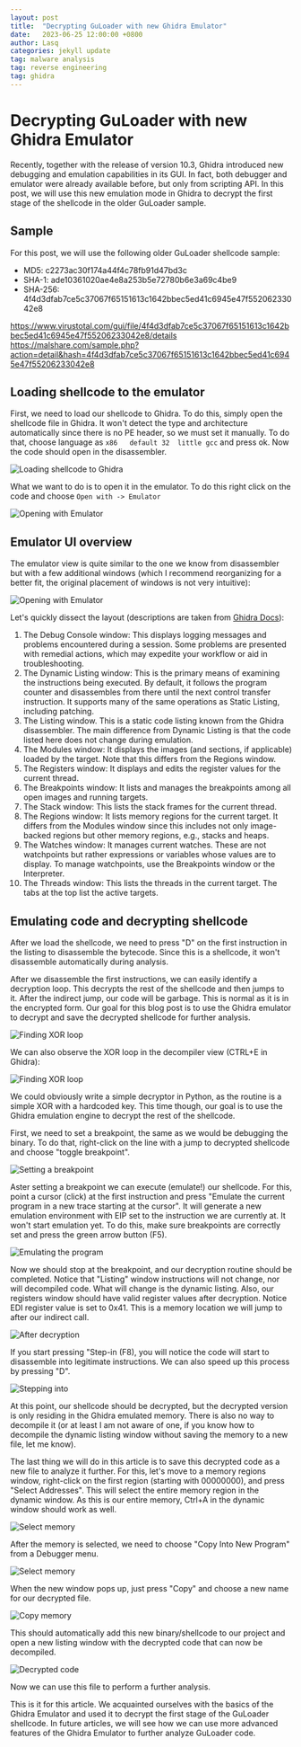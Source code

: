 ```yaml
---
layout: post
title:  "Decrypting GuLoader with new Ghidra Emulator"
date:   2023-06-25 12:00:00 +0800
author: Lasq
categories: jekyll update
tag: malware analysis
tag: reverse engineering
tag: ghidra
---
```


# Decrypting GuLoader with new Ghidra Emulator

Recently, together with the release of version 10.3, Ghidra introduced new debugging and emulation capabilities in its GUI. In fact, both debugger and emulator were already available before, but only from scripting API. In this post, we will use this new emulation mode in Ghidra to decrypt the first stage of the shellcode in the older GuLoader sample.

## Sample

For this post, we will use the following older GuLoader shellcode sample:

* MD5: c2273ac30f174a44f4c78fb91d47bd3c
* SHA-1: ade10361020ae4e8a253b5e72780b6e3a69c4be9
* SHA-256: 4f4d3dfab7ce5c37067f65151613c1642bbec5ed41c6945e47f55206233042e8

https://www.virustotal.com/gui/file/4f4d3dfab7ce5c37067f65151613c1642bbec5ed41c6945e47f55206233042e8/details
https://malshare.com/sample.php?action=detail&hash=4f4d3dfab7ce5c37067f65151613c1642bbec5ed41c6945e47f55206233042e8

## Loading shellcode to the emulator

First, we need to load our shellcode to Ghidra. To do this, simply open the shellcode file in Ghidra. It won't detect the type and architecture automatically since there is no PE header, so we must set it manually. To do that, choose language as `x86   default 32  little gcc` and press ok. Now the code should open in the disassembler.

![Loading shellcode to Ghidra](/assets/img/2023-06-25-decrypting-guloader-with-ghidra/000_load_shellcode.JPG)

What we want to do is to open it in the emulator. To do this right click on the code and choose `Open with -> Emulator`

![Opening with Emulator](/assets/img/2023-06-25-decrypting-guloader-with-ghidra/001_emulator.JPG)

## Emulator UI overview

The emulator view is quite similar to the one we know from disassembler but with a few additional windows (which I recommend reorganizing for a better fit, the original placement of windows is not very intuitive):

![Opening with Emulator](/assets/img/2023-06-25-decrypting-guloader-with-ghidra/002_emulator_layout.png)

Let's quickly dissect the layout (descriptions are taken from [Ghidra Docs](https://github.com/NationalSecurityAgency/ghidra/blob/master/GhidraDocs/GhidraClass/Debugger/A2-UITour.md)):

1. The Debug Console window: This displays logging messages and problems encountered during a session. Some problems are presented with remedial actions, which may expedite your workflow or aid in troubleshooting.
2. The Dynamic Listing window: This is the primary means of examining the instructions being executed. By default, it follows the program counter and disassembles from there until the next control transfer instruction. It supports many of the same operations as Static Listing, including patching.
3. The Listing window. This is a static code listing known from the Ghidra disassembler. The main difference from Dynamic Listing is that the code listed here does not change during emulation.
4. The Modules window: It displays the images (and sections, if applicable) loaded by the target. Note that this differs from the Regions window.
5. The Registers window: It displays and edits the register values for the current thread.
6. The Breakpoints window: It lists and manages the breakpoints among all open images and running targets.
7. The Stack window: This lists the stack frames for the current thread.
8. The Regions window: It lists memory regions for the current target. It differs from the Modules window since this includes not only image-backed regions but other memory regions, e.g., stacks and heaps.
9. The Watches window: It manages current watches. These are not watchpoints but rather expressions or variables whose values are to display. To manage watchpoints, use the Breakpoints window or the Interpreter.
10. The Threads window: This lists the threads in the current target. The tabs at the top list the active targets.

## Emulating code and decrypting shellcode

After we load the shellcode, we need to press "D" on the first instruction in the listing to disassemble the bytecode. Since this is a shellcode, it won't disassemble automatically during analysis.

After we disassemble the first instructions, we can easily identify a decryption loop. This decrypts the rest of the shellcode and then jumps to it. After the indirect jump, our code will be garbage. This is normal as it is in the encrypted form. Our goal for this blog post is to use the Ghidra emulator to decrypt and save the decrypted shellcode for further analysis. 

![Finding XOR loop](/assets/img/2023-06-25-decrypting-guloader-with-ghidra/01_xor_loop.JPG)

We can also observe the XOR loop in the decompiler view (CTRL+E in Ghidra):

![Finding XOR loop](/assets/img/2023-06-25-decrypting-guloader-with-ghidra/02_xor_loop_decompiler.JPG)

We could obviously write a simple decryptor in Python, as the routine is a simple XOR with a hardcoded key. This time though, our goal is to use the Ghidra emulation engine to decrypt the rest of the shellcode.

First, we need to set a breakpoint, the same as we would be debugging the binary. To do that, right-click on the line with a jump to decrypted shellcode and choose "toggle breakpoint".

![Setting a breakpoint](/assets/img/2023-06-25-decrypting-guloader-with-ghidra/03_xor_loop_bp.JPG)

Aster setting a breakpoint we can execute (emulate!) our shellcode. For this, point a cursor (click) at the first instruction and press "Emulate the current program in a new trace starting at the cursor". It will generate a new emulation environment with EIP set to the instruction we are currently at. It won't start emulation yet. To do this, make sure breakpoints are correctly set and press the green arrow button (F5).

![Emulating the program](/assets/img/2023-06-25-decrypting-guloader-with-ghidra/031_emulate.JPG)

Now we should stop at the breakpoint, and our decryption routine should be completed. Notice that "Listing" window instructions will not change, nor will decompiled code. What will change is the dynamic listing. Also, our registers window should have valid register values after decryption. Notice EDI register value is set to 0x41. This is a memory location we will jump to after our indirect call.

![After decryption](/assets/img/2023-06-25-decrypting-guloader-with-ghidra/04_xor_done.JPG)

If you start pressing "Step-in (F8), you will notice the code will start to disassemble into legitimate instructions. We can also speed up this process by pressing "D".

![Stepping into](/assets/img/2023-06-25-decrypting-guloader-with-ghidra/052_stepping.JPG)

At this point, our shellcode should be decrypted, but the decrypted version is only residing in the Ghidra emulated memory. There is also no way to decompile it (or at least I am not aware of one, if you know how to decompile the dynamic listing window without saving the memory to a new file, let me know).

The last thing we will do in this article is to save this decrypted code as a new file to analyze it further. For this, let's move to a memory regions window, right-click on the first region (starting with 00000000), and press "Select Addresses". This will select the entire memory region in the dynamic window. As this is our entire memory, Ctrl+A in the dynamic window should work as well.

![Select memory](/assets/img/2023-06-25-decrypting-guloader-with-ghidra/06_select_addresses.JPG)


After the memory is selected, we need to choose "Copy Into New Program" from a Debugger menu.

![Select memory](/assets/img/2023-06-25-decrypting-guloader-with-ghidra/07_copy_into_new_program.JPG)

When the new window pops up, just press "Copy" and choose a new name for our decrypted file.

![Copy memory](/assets/img/2023-06-25-decrypting-guloader-with-ghidra/08_copy_menu.JPG)

This should automatically add this new binary/shellcode to our project and open a new listing window with the decrypted code that can now be decompiled.

![Decrypted code](/assets/img/2023-06-25-decrypting-guloader-with-ghidra/09_shellcode_decrypted.JPG)

Now we can use this file to perform a further analysis.

This is it for this article. We acquainted ourselves with the basics of the Ghidra Emulator and used it to decrypt the first stage of the GuLoader shellcode. In future articles, we will see how we can use more advanced features of the Ghidra Emulator to further analyze GuLoader code. 